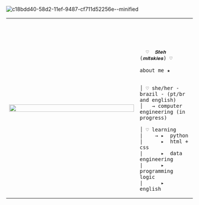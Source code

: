 ![c18bdd40-58d2-11ef-9487-cf711d52256e--minified](https://github.com/user-attachments/assets/64164288-314b-47dd-9ff2-7474654a4229)
<table>
    <tr>
        <td style="width: 70%;">
            <img src="https://github.com/user-attachments/assets/64164288-314b-47dd-9ff2-7474654a4229" style="width:100%; border: none;"/>
        </td>
        <td style="width: 30%; vertical-align: middle;">
            <p style="font-family: monospace; font-size: 80px;">    
                
      ♡  𝑺𝒕𝒆𝒉 (𝒎𝒊𝒕𝒔𝒌𝒊𝒆𝒔) ♡
    
</p>                                                                                                                            
                                                                                                  
                                                                                                    
        
    about me ★

    
    │ ♡ she/her - brazil - (pt/br and english)
    │   → computer engineering (in progress) 
    
    │ ♡ learning
    |    → ▸  python
    |      ▸  html + css
    |      ▸  data engineering
    |      ▸  programming logic
    |      ▸  english 
